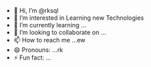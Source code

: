 - 👋 Hi, I’m @rksql
- 👀 I’m interested in Learning new Technologies
- 🌱 I’m currently learning ...
- 💞️ I’m looking to collaborate  on ...
- 📫 How to reach me ...ew 
- 😄 Pronouns: ...rk
- ⚡ Fun fact: ...

<!---
rksql/rksql is a ✨ special ✨ repository because its `README.md` (this file) appears on your GitHub profile.
You can click the Preview link to take a look at your changes.
--->
